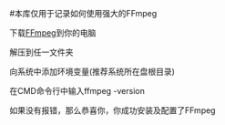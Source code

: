 #本库仅用于记录如何使用强大的FFmpeg

下载[FFmpeg](https://ffmpeg.org/download.html)到你的电脑

解压到任一文件夹

向系统中添加环境变量(推荐系统所在盘根目录)

在CMD命令行中输入ffmpeg -version

如果没有报错，那么恭喜你，你成功安装及配置了FFmpeg
